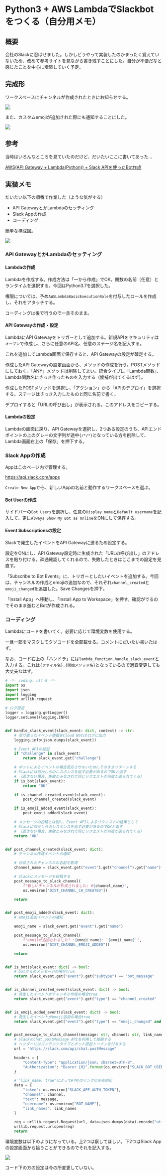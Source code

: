 # Python3 + AWS LambdaでSlackbotをつくる（自分用メモ）

## 概要

会社のSlackに忍ばせました。しかしどうやって実装したのかまったく覚えていないため、改めて参考サイトを見ながら書き残すことにした。自分が不便だなと感じたことを中心に増築していく予定。

## 完成形

ワークスペースにチャンネルが作成されたときにお知らせする。

![](https://i.imgur.com/mMIcRu3.jpg)

また、カスタムemojiが追加された際にも通知することにした。

![](https://i.imgur.com/odPlyoj.jpg)

## 参考

当時はいろんなところを見ていたのだけど、だいたいここに書いてあった…

[AWS(API Gateway + Lambda(Python)) + Slack APIを使ったBot作成](https://nmmmk.hatenablog.com/entry/2018/10/10/001548)

## 実装メモ

だいたい以下の順番で作業した（ような気がする）

- API GatewayとかLambdaのセッティング
- Slack Appの作成
- コーディング

簡単な構成図。

![](https://imgur.com/0Gk9v2V.jpeg)

### API GatewayとかLambdaのセッティング

#### Lambdaの作成

Lambdaを作成する。作成方法は「一から作成」でOK。関数の名前（任意）とランタイムを選択する。今回はPython3.7を選択した。

権限については、予め`AWSLambdaBasicExecutionRole`を付与したロールを作成し、それをアタッチする。

コーディングは後で行うので一旦そのまま。

#### API Gatewayの作成・設定

LambdaにAPI Gatewayをトリガーとして追加する。新規APIをセキュリティは`オープン`で作成し、さらに任意のAPI名、任意のステージ名を記入する。

これを追加してLambda画面で保存すると、API Gatewayの設定が確定する。

作成したAPI Gatewayの設定画面から、メソッドの作成を行う。POSTメソッドにしておく。「ANY」メソッドは削除してよい。統合タイプに「Lambda関数」、Lambda関数名にさっき作ったものを入力する（候補が出てくるはず）。

作成したPOSTメソッドを選択し、「アクション」から「APIのデプロイ」を選択する。ステージはさっき入力したものと同じ名前で書く。

デプロイすると「URLの呼び出し」が表示される。このアドレスをコピーする。

#### Lambdaの設定

Lambdaの画面に戻り、API Gatewayを選択し、2つある設定のうち、APIエンドポイントの上のグレーの文字列が途中`{/*/*}`となっている方を削除して、Lambda画面右上の「保存」を押下する。

### Slack Appの作成

Appはこのページ内で管理する。

https://api.slack.com/apps

`Create New App`から、新しいAppの名前と動作するワークスペースを選ぶ。

#### Bot Userの作成

サイドバーの`Bot Users`を選択し、任意の`Display name`と`Default username`を記入して、更に`Always Show My Bot as Online`をONにして保存する。

#### Event Subscriptionsの設定

Slackで発生したイベントをAPI Gatewayに送るため設定する。

設定をONにし、API Gateway設定時に生成された「URLの呼び出し」のアドレスを貼り付ける。疎通確認してくれるので、失敗したときはここまでの設定を見直す。

「Subscribe to Bot Events」に、トリガーとしたいイベントを追加する。今回は、チャンネルの作成とemojiの追加なので、それぞれ`channel_created`と`emoji_changed`を追加した。Save Changesを押下。

「Install App」へ移動し、「Install App to Workspace」を押す。確認がでるのでそのまま進むとBotが作成される。

### コーディング

Lambdaにコードを書いてく。必要に応じて環境変数を使用する。

一旦一部をマスクしてクソコードを全部載せる。コメントにだいたい書いたはず。

なお、コード右上の「ハンドラ」には`lambda_function.handle_slack_event`と入力する。これは`{ファイル名}.{開始メソッド名}`となっているので適宜変更しても大丈夫なはず。

```python
# -*- coding: utf-8 -*-
import os
import json
import logging
import urllib.request

# ログ設定
logger = logging.getLogger()
logger.setLevel(logging.INFO)


def handle_slack_event(slack_event: dict, context) -> str:
    # 受け取ったイベント情報をCloud Watchログに出力
    logging.info(json.dumps(slack_event))

    # Event APIの認証
    if "challenge" in slack_event:
        return slack_event.get("challenge")

    # ボットによるイベントの場合反応させないためにそのままリターンする
    # Slackには何かしらのレスポンスを返す必要があるのでOKと返す
    # （返さない場合、失敗とみなされて同じリクエストが何度か送られてくる）
    if is_bot(slack_event):
        return "OK"

    if is_channel_created_event(slack_event):
        post_channel_created(slack_event)

    if is_emoji_added_event(slack_event):
        post_emoji_added(slack_event)

    # メッセージの投稿とは別に、Event APIによるリクエストの結果として
    # Slackに何かしらのレスポンスを返す必要があるのでOKと返す
    # （返さない場合、失敗とみなされて同じリクエストが何度か送られてくる）
    return "OK"


def post_channel_created(slack_event: dict):
    # チャンネル作成イベントの通知

    # 作成されたチャンネルの名前を取得
    channel_name = slack_event.get("event").get("channel").get("name")

    # Slackにメッセージを投稿する
    post_message_to_slack_channel(
        f"新しいチャンネルが作成されました: #{channel_name}",
        os.environ["DIST_CHANNEL_CH_CREATED"])

    return


def post_emoji_added(slack_event: dict):
    # emoji追加イベントの通知

    emoji_name = slack_event.get("event").get("name")

    post_message_to_slack_channel(
        f"emojiが追加されました! :{emoji_name}: `{emoji_name}`",
        os.environ["DIST_CHANNEL_EMOJI_ADDED"])

    return


def is_bot(slack_event: dict) -> bool:
    # botからのメッセージの場合true
    return slack_event.get("event").get("subtype") == "bot_message"


def is_channel_created_event(slack_event: dict) -> bool:
    # 発生したイベントがチャンネル作成の場合true
    return slack_event.get("event").get("type") == "channel_created"


def is_emoji_added_event(slack_event: dict) -> bool:
    # 発生したイベントがemoji追加の場合true
    return slack_event.get("event").get("type") == "emoji_changed" and slack_event.get("event").get("subtype") == "add"


def post_message_to_slack_channel(message: str, channel: str, link_names="true"):
    # Slackのchat.postMessage APIを利用して投稿する
    # ヘッダーにはコンテンツタイプとボット認証トークンを付与する
    url = "https://slack.com/api/chat.postMessage"

    headers = {
        "Content-Type": "application/json; charset=UTF-8",
        "Authorization": "Bearer {0}".format(os.environ["SLACK_BOT_USER_ACCESS_TOKEN"])
    }

    # "link_name: true"によって#や@のリンク化を有効化
    data = {
        "token": os.environ["SLACK_APP_AUTH_TOKEN"],
        "channel": channel,
        "text": message,
        "username": os.environ["BOT_NAME"],
        "link_names": link_names
    }

    req = urllib.request.Request(url, data=json.dumps(data).encode("utf-8"), method="POST", headers=headers)
    urllib.request.urlopen(req)
    return
```

環境変数は以下のようになっている。上2つは察してほしい。下2つはSlack Appの設定画面から拾うことができるのでそれを記入する。

![](https://i.imgur.com/2G1zHcG.jpg)

コード下の方の設定は今の所変更していない。


